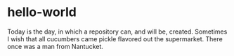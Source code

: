 # hello-world
Today is the day, in which a repository can, and will be, created.
Sometimes I wish that all cucumbers came pickle flavored out the supermarket.
There once was a man from Nantucket.
